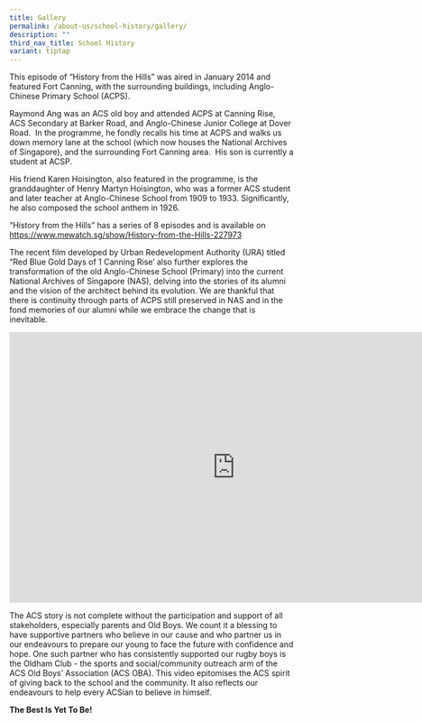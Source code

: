```yaml
---
title: Gallery
permalink: /about-us/school-history/gallery/
description: ""
third_nav_title: School History
variant: tiptap
---
```

<p>This episode of “History from the Hills” was aired in January 2014 and
featured Fort Canning, with the surrounding buildings, including Anglo-Chinese
Primary School (ACPS).&nbsp;&nbsp;</p>
<p>Raymond Ang was an ACS old boy and attended ACPS at Canning Rise, ACS
Secondary at Barker Road, and Anglo-Chinese Junior College at Dover Road.&nbsp;
In the programme, he fondly recalls his time at ACPS and walks us down
memory lane at the school (which now houses the National Archives of Singapore),
and the surrounding Fort Canning area.&nbsp; His son is currently a student
at ACSP.</p>
<p>His friend Karen Hoisington, also featured in the programme, is the granddaughter
of Henry Martyn Hoisington, who was a former ACS student and later teacher
at Anglo-Chinese School from 1909 to 1933. Significantly, he also composed
the school anthem in 1926.</p>
<p>“History from the Hills” has a series of 8 episodes and is available on
<a href="https://www.mewatch.sg/show/History-from-the-Hills-227973" rel="noopener nofollow" target="_blank">https://www.mewatch.sg/show/History-from-the-Hills-227973</a>
</p>
<p>The recent film developed by Urban Redevelopment Authority (URA) titled
“Red Blue Gold Days of 1 Canning Rise’ also further explores the transformation
of the old Anglo-Chinese School (Primary) into the current National Archives
of Singapore (NAS), delving into the stories of its alumni and the vision
of the architect behind its evolution. We are thankful that there is continuity
through parts of ACPS still preserved in NAS and in the fond memories of
our alumni while we embrace the change that is inevitable.&nbsp;</p>
<p></p>
<div class="iframe-wrapper">
<iframe height="480" width="800" allowfullscreen="true" frameborder="0" src="https://www.youtube.com/embed/boVl98d_iIc"></iframe>
</div>
<p>The ACS story is not complete without the participation and support of
all stakeholders, especially parents and Old Boys. We count it a blessing
to have supportive partners who believe in our cause and who partner us
in our endeavours to prepare our young to face the future with confidence
and hope. One such partner who has consistently supported our rugby boys
is the Oldham Club - the sports and social/community outreach arm of the
ACS Old Boys’ Association (ACS OBA). This video epitomises the ACS spirit
of giving back to the school and the community. It also reflects our endeavours
to help every ACSian to believe in himself.</p>
<p><strong>The Best Is Yet To Be!</strong>
</p>
<p>
<br>
</p>